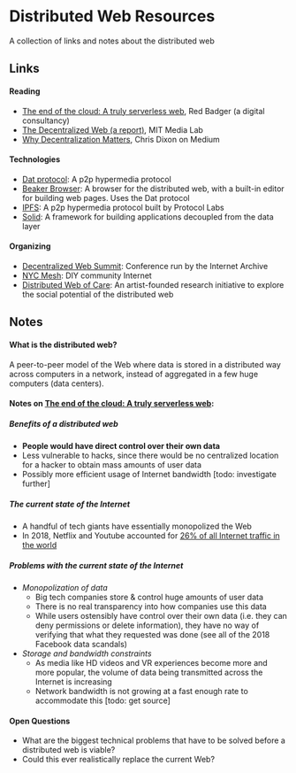 # Distributed Web Resources
A collection of links and notes about the distributed web

## Links
#### Reading
- [The end of the cloud: A truly serverless web](https://blog.red-badger.com/2017/10/13/the-end-of-the-cloud-a-truly-serverless-web), Red Badger (a digital consultancy)
- [The Decentralized Web (a report)](https://dci.mit.edu/decentralizedweb/), MIT Media Lab
- [Why Decentralization Matters](https://medium.com/s/story/why-decentralization-matters-5e3f79f7638e), Chris Dixon on Medium

#### Technologies
- [Dat protocol](https://datproject.org/): A p2p hypermedia protocol
- [Beaker Browser](https://beakerbrowser.com/): A browser for the distributed
web, with a built-in editor for building web pages. Uses the Dat protocol
- [IPFS](https://ipfs.io): A p2p hypermedia protocol built by Protocol Labs
- [Solid](https://solid.inrupt.com/): A framework for building applications
decoupled from the data layer

#### Organizing
- [Decentralized Web Summit](https://www.decentralizedweb.net/): Conference run
by the Internet Archive
- [NYC Mesh](https://www.nycmesh.net/): DIY community Internet
- [Distributed Web of Care](https://taeyoonchoi.com/soft-care/distributed-web-of-care/):
 An artist-founded research initiative to explore the social potential of the distributed web

## Notes
#### What is the distributed web?
A peer-to-peer model of the Web where data is stored in a distributed way across computers in a network, instead of aggregated in a few huge computers (data centers).

#### Notes on [The end of the cloud: A truly serverless web](https://blog.red-badger.com/2017/10/13/the-end-of-the-cloud-a-truly-serverless-web):
##### Benefits of a distributed web
- **People would have direct control over their own data**
- Less vulnerable to hacks, since there would be no centralized location for a hacker to obtain mass amounts of user data
- Possibly more efficient usage of Internet bandwidth [todo: investigate further]
##### The current state of the Internet
- A handful of tech giants have essentially monopolized the Web
- In 2018, Netflix and Youtube accounted for [26% of all Internet traffic in the world](http://fortune.com/2018/10/02/netflix-consumes-15-percent-of-global-internet-bandwidth/)
##### Problems with the current state of the Internet
- *Monopolization of data*
  - Big tech companies store & control huge amounts of user data
  - There is no real transparency into how companies use this data
  - While users ostensibly have control over their own data (i.e. they can deny permissions or delete information), they have no way of verifying that what they requested was done (see all of the 2018 Facebook data scandals)
- *Storage and bandwidth constraints*
  - As media like HD videos and VR experiences become more and more popular, the volume of data being transmitted across the Internet is increasing
  - Network bandwidth is not growing at a fast enough rate to accommodate this [todo: get source]

#### Open Questions
- What are the biggest technical problems that have to be solved before a distributed web is viable?
- Could this ever realistically replace the current Web?
